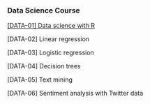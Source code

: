 ### Data Science Course

[[DATA-01] Data science with R](https://s3.eu-west-2.amazonaws.com/cinndata/data/data-01.html)

[DATA-02] Linear regression

[DATA-03] Logistic regression

[DATA-04] Decision trees

[DATA-05] Text mining

[DATA-06] Sentiment analysis with Twitter data
